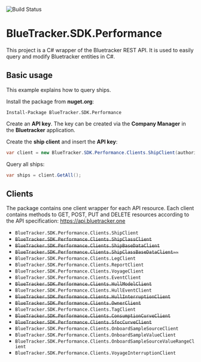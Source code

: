 ![Build Status](https://ncs-fleet.visualstudio.com/_apis/public/build/definitions/36e4a17c-95ff-4c57-b1ae-af779fd7672c/28/badge)

# BlueTracker.SDK.Performance
This project is a C# wrapper of the Bluetracker REST API. It is used to easily query and modify Bluetracker entities in C#.

## Basic usage
This example explains how to query ships.

Install the package from **nuget.org**:
```
Install-Package BlueTracker.SDK.Performance
```

Create an **API key**. The key can be created via the **Company Manager** in the **Bluetracker** application.

Create the **ship client** and insert the **API key**:
```C#
var client = new BlueTracker.SDK.Performance.Clients.ShipClient(authorization: "<API-KEY>");
```
Query all ships:
```C#
var ships = client.GetAll();
```

## Clients
The package contains one client wrapper for each API resource. Each client contains methods to GET, POST, PUT and DELETE resources according to the API specification: https://api.bluetracker.one 

- ``BlueTracker.SDK.Performance.Clients.ShipClient``
- ~~``BlueTracker.SDK.Performance.Clients.ShipClassClient``~~
- ~~``BlueTracker.SDK.Performance.Clients.ShipBaseDataClient``~~
- ~~``BlueTracker.SDK.Performance.Clients.ShipClassBaseDataClient~~``~~
- ``BlueTracker.SDK.Performance.Clients.LegClient``
- ``BlueTracker.SDK.Performance.Clients.ReportClient``
- ``BlueTracker.SDK.Performance.Clients.VoyageClient``
- ``BlueTracker.SDK.Performance.Clients.EventClient``
- ~~``BlueTracker.SDK.Performance.Clients.HullModelClient``~~
- ``BlueTracker.SDK.Performance.Clients.HullEventClient``
- ~~``BlueTracker.SDK.Performance.Clients.HullInterruptionClient``~~
- ~~``BlueTracker.SDK.Performance.Clients.OwnerClient``~~
- ``BlueTracker.SDK.Performance.Clients.TagClient``
- ~~``BlueTracker.SDK.Performance.Clients.ConsumptionCurveClient``~~
- ~~``BlueTracker.SDK.Performance.Clients.SfocCurveClient``~~
- ``BlueTracker.SDK.Performance.Clients.OnboardSampleSourceClient``
- ``BlueTracker.SDK.Performance.Clients.OnboardSampleValueClient``
- ``BlueTracker.SDK.Performance.Clients.OnboardSampleSourceValueRangeClient``
- ``BlueTracker.SDK.Performance.Clients.VoyageInterruptionClient``
